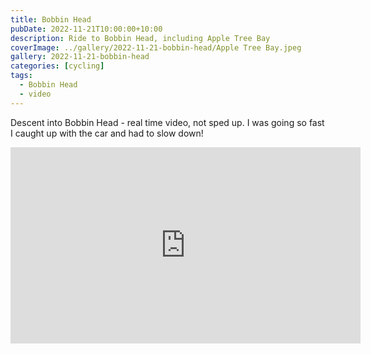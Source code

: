 ```yaml
---
title: Bobbin Head
pubDate: 2022-11-21T10:00:00+10:00
description: Ride to Bobbin Head, including Apple Tree Bay
coverImage: ../gallery/2022-11-21-bobbin-head/Apple Tree Bay.jpeg
gallery: 2022-11-21-bobbin-head
categories: [cycling]
tags:
  - Bobbin Head
  - video
---
```


Descent into Bobbin Head - real time video, not sped up. I was going so fast I caught up with the car and had to slow down!

<iframe src="https://www.facebook.com/plugins/video.php?height=314&href=https%3A%2F%2Fwww.facebook.com%2Fchris1.tham%2Fvideos%2F6297475166948005%2F&show_text=false&width=560&t=0" width="560" height="314" style="border:none;overflow:hidden" scrolling="no" frameborder="0" allowfullscreen="true" allow="autoplay; clipboard-write; encrypted-media; picture-in-picture; web-share" allowFullScreen="true"></iframe>
